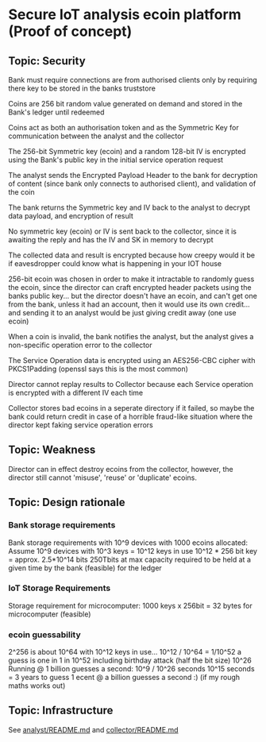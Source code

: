 # Secure IoT analysis ecoin platform (Proof of concept)
## Topic: Security

Bank must require connections are from authorised clients only by requiring there key to be stored in the banks truststore

Coins are 256 bit random value generated on demand and stored in the Bank's ledger until redeemed

Coins act as both an authorisation token and as the Symmetric Key for communication between the analyst and the collector

The 256-bit Symmetric key (ecoin) and a random 128-bit IV is encrypted using the Bank's public key in the initial service operation request

The analyst sends the Encrypted Payload Header to the bank for decryption of content (since bank only connects to authorised client), and validation of the coin

The bank returns the Symmetric key and IV back to the analyst to decrypt data payload, and encryption of result

No symmetric key (ecoin) or IV is sent back to the collector, since it is awaiting the reply and has the IV and SK in memory to decrypt

The collected data and result is encrypted because how creepy would it be if eavesdropper could know what is happening in your IOT house

256-bit ecoin was chosen in order to make it intractable to randomly guess the ecoin, since the director can craft encrypted header packets
using the banks public key... but the director doesn't have an ecoin, and can't get one from the bank, unless it had an account, then it 
would use its own credit... and sending it to an analyst would be just giving credit away (one use ecoin)

When a coin is invalid, the bank notifies the analyst, but the analyst gives a non-specific operation error to the collector 

The Service Operation data is encrypted using an AES256-CBC cipher with PKCS1Padding (openssl says this is the most common)

Director cannot replay results to Collector because each Service operation is encrypted with a different IV each time

Collector stores bad ecoins in a seperate directory if it failed, so maybe the bank could return credit in case of a horrible fraud-like 
situation where the director kept faking service operation errors


## Topic: Weakness

Director can in effect destroy ecoins from the collector, however, the director still cannot 'misuse', 'reuse' or 'duplicate' ecoins.

## Topic: Design rationale
### Bank storage requirements
Bank storage requirements with 10^9 devices with 1000 ecoins allocated:
Assume 10^9 devices with 10^3 keys = 10^12 keys in use
10^12 * 256 bit key = approx. 2.5*10^14 bits
250Tbits at max capacity required to be held at a given time by the bank (feasible) for the ledger
### IoT Storage Requirements
Storage requirement for microcomputer:
1000 keys x 256bit = 32 bytes for microcomputer (feasible)

### ecoin guessability
2^256 is about 10^64
with 10^12 keys in use...
10^12 / 10^64 = 1/10^52
a guess is one in 1 in 10^52 
including birthday attack (half the bit size) 10^26
Running @ 1 billion guesses a second: 10^9 / 10^26 seconds
10^15 seconds = 3 years to guess 1 ecent @ a billion guesses a second :) (if my rough maths works out)

## Topic: Infrastructure

See [analyst/README.md](analyst/README.md) and [collector/README.md](collector/README.md)
